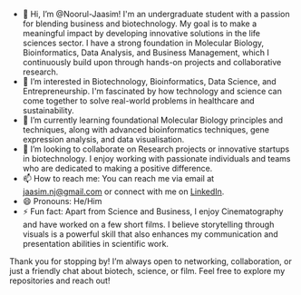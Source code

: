 - 👋 Hi, I’m @Noorul-Jaasim!
  I'm an undergraduate student with a passion for blending business and biotechnology. My goal is to make a meaningful impact by developing innovative solutions in the life sciences sector. I have a strong foundation in Molecular Biology, Bioinformatics, Data Analysis, and Business Management, which I continuously build upon through hands-on projects and collaborative research.
- 👀 I’m interested in Biotechnology, Bioinformatics, Data Science, and Entrepreneurship. I'm fascinated by how technology and science can come together to solve real-world problems in healthcare and sustainability.
- 🌱 I’m currently learning foundational Molecular Biology principles and techniques, along with advanced bioinformatics techniques, gene expression analysis, and data visualisation.
- 💞️ I’m looking to collaborate on Research projects or innovative startups in biotechnology. I enjoy working with passionate individuals and teams who are dedicated to making a positive difference.
- 📫 How to reach me: You can reach me via email at jaasim.nj@gmail.com or connect with me on [LinkedIn](www.linkedin.com/in/noorul-jaasim-n-9a7177292).
- 😄 Pronouns: He/Him
- ⚡ Fun fact: Apart from Science and Business, I enjoy Cinematography and have worked on a few short films. I believe storytelling through visuals is a powerful skill that also enhances my communication and presentation abilities in scientific work.

Thank you for stopping by! I’m always open to networking, collaboration, or just a friendly chat about biotech, science, or film. Feel free to explore my repositories and reach out!
<!---
Welcome to README ;)  
--->
